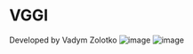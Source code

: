 # VGGI

Developed by Vadym Zolotko
![image](https://github.com/Quarry9221/VGGI/assets/52162840/4079ea6f-0db3-4ef9-bad0-e6ec40f43867)
![image](https://github.com/Quarry9221/VGGI/assets/52162840/76410c4c-5825-4973-84fa-871ea8207e59)
